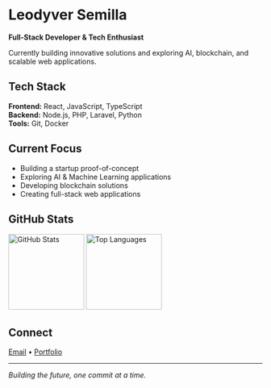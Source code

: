 # Leodyver Semilla

**Full-Stack Developer & Tech Enthusiast**

Currently building innovative solutions and exploring AI, blockchain, and scalable web applications.

## Tech Stack

**Frontend:** React, JavaScript, TypeScript  
**Backend:** Node.js, PHP, Laravel, Python  
**Tools:** Git, Docker

## Current Focus

- Building a startup proof-of-concept
- Exploring AI & Machine Learning applications
- Developing blockchain solutions
- Creating full-stack web applications

## GitHub Stats

<img src="https://github-readme-stats.vercel.app/api?username=leodyversemilla07&show_icons=true&theme=minimal&hide_border=true" alt="GitHub Stats" height="150">
<img src="https://github-readme-stats.vercel.app/api/top-langs/?username=leodyversemilla07&layout=compact&theme=minimal&hide_border=true" alt="Top Languages" height="150">

## Connect

[Email](mailto:leodyversemilla07@gmail.com) • <a href="https://your-portfolio.com" target="_blank">Portfolio</a>

---

*Building the future, one commit at a time.*
